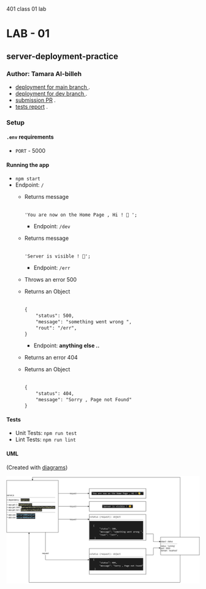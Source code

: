 401 class 01 lab



# LAB - 01
## server-deployment-practice
### Author: Tamara Al-billeh

* [deployment for main branch ](https://tamara-server-deploy-prod.herokuapp.com/) .
* [deployment for dev branch  ](https://tamara-server-deploy-dev.herokuapp.com/) .
* [submission PR](https://github.com/tamaraalbilleh/server-deployment-practice/pulls) .
* [tests report](https://github.com/tamaraalbilleh/server-deployment-practice/actions) .
 
### Setup

#### `.env` requirements

- `PORT` - 5000

#### Running the app

- `npm start`
- Endpoint: `/`
  - Returns message

    ```

    'You are now on the Home Page , Hi ! 🥳 ';

    ```
    - Endpoint: `/dev`
  - Returns message

    ```

    'Server is visible ! 🤫';

    ```
     - Endpoint: `/err`
  - Throws an error 500
  - Returns an Object

    ```

    {
        "status": 500,
        "message": "something went wrong ",
        "rout": "/err",
    }

    ```
     - Endpoint: **anything else ..**
  - Returns an error 404
  - Returns an Object

    ```

    {
        "status": 404,
        "message": "Sorry , Page not Found"
    }

    ```
#### Tests

- Unit Tests: `npm run test`
- Lint Tests: `npm run lint`

#### UML

(Created with [diagrams](https://app.diagrams.net/))

![UML Diagram](./assets/uml.png)
